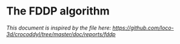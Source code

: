 # The FDDP algorithm

<em>This document is inspired by the file here: https://github.com/loco-3d/crocoddyl/tree/master/doc/reports/fddp</em>
